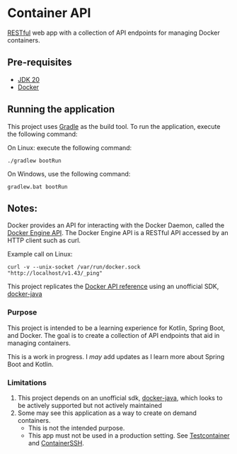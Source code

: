 # Container API

[RESTful](https://en.wikipedia.org/wiki/REST)
web app with a collection of API endpoints for managing Docker containers.

## Pre-requisites

- [JDK 20](https://adoptium.net/en-GB/temurin/releases/)
- [Docker](https://docs.docker.com/get-docker/)

## Running the application

This project uses [Gradle](https://gradle.org/) as the build tool. To run the application, execute
the following command:

On Linux: execute the following command:

```shell
./gradlew bootRun
```

On Windows, use the following command:

```shell
gradlew.bat bootRun
```

## Notes:

Docker provides an API for interacting with the Docker Daemon, called
the [Docker Engine API](https://docs.docker.com/engine/api/).
The Docker Engine API is a RESTful API accessed by an HTTP client such as curl.

Example call on Linux:

```shell
curl -v --unix-socket /var/run/docker.sock "http://localhost/v1.43/_ping"
```

This project replicates the [Docker API reference](https://docs.docker.com/engine/api/latest/) using
an unofficial SDK, [docker-java](https://github.com/docker-java/docker-java)

### Purpose

This project is intended to be a learning experience for Kotlin, Spring Boot, and Docker.
The goal is to create a collection of API endpoints that aid in managing containers.

This is a work in progress. I *may* add updates as I learn more about Spring Boot and Kotlin.

### Limitations

1. This project depends on an unofficial
   sdk, [docker-java](https://github.com/docker-java/docker-java),
   which looks to be actively supported but not actively maintained
2. Some may see this application as a way to create on demand containers.
   - This is not the intended purpose.
   - This app must not be used in a production setting.
     See [Testcontainer](https://testcontainers.com/) and [ContainerSSH](https://containerssh.io/).
